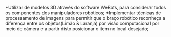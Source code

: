 *Utilizar de modelos 3D através do software WeBots, para considerar todos os componentes dos manipuladores robóticos;
*Implementar técnicas de processamento de imagens para permitir que o braço robótico reconheça a diferença entre os objetos(Limão & Laranja) por visão computacional por meio de câmera e a partir disto posicionar o item no local desejado;
